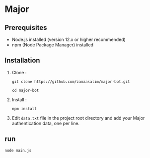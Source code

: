 # Major

## Prerequisites
- Node.js installed (version 12.x or higher recommended)
- npm (Node Package Manager) installed

## Installation

1. Clone :

   ```
   git clone https://github.com/zamzasalim/major-bot.git
   ```

   ```
   cd major-bot
   ```


2. Install :

   ```
   npm install
   ```

3. Edit `data.txt` file in the project root directory and add your Major authentication data, one per line.

## run 

```
node main.js
```


